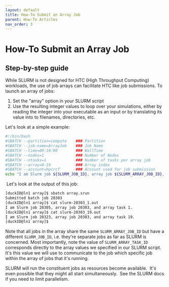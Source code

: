 ```yaml
---
layout: default
title: How-To Submit an Array Job
parent: How-To Articles
nav_order: 3
---
```


# How-To Submit an Array Job

## Step-by-step guide

While SLURM is not designed for HTC (High Throughput Computing) workloads, the use of job arrays can facilitate HTC like job submissions. To launch an array of jobs:

1. Set the "array" option in your SLURM script
2. Use the resulting integer values to loop over your simulations, either by reading the integer into your executable as an input or by translating its value into to filenames, directories, etc.

Let's look at a simple example:

```bash
#!/bin/bash
#SBATCH --partition=compute    ### Partition
#SBATCH --job-name=ArrayJob    ### Job Name
#SBATCH --time=00:10:00        ### WallTime
#SBATCH --nodes=1              ### Number of Nodes
#SBATCH --ntasks=1             ### Number of tasks per array job
#SBATCH --array=0-19           ### Array index
#SBATCH --account=hpcrcf       ### Account used for job submission
echo "I am Slurm job ${SLURM_JOB_ID}, array job ${SLURM_ARRAY_JOB_ID}, and array task ${SLURM_ARRAY_TASK_ID}."
```

 Let's look at the output of this job:

```bash
[duckID@ln1 array]$ sbatch array.srun
Submitted batch job 20303
[duckID@ln1 array]$ cat slurm-20303_1.out
I am Slurm job 20305, array job 20303, and array task 1.
[duckID@ln1 array]$ cat slurm-20303_19.out
I am Slurm job 20323, array job 20303, and array task 19.
[duckID@ln1 array]$
```

Note that all jobs in the array share the same `SLURM_ARRAY_JOB_ID` but have a different `SLURM_JOB_ID`, i.e. they're separate jobs as far as SLURM is concerned. Most importantly, note the value of `SLURM_ARRAY_TASK_ID` corresponds directly to the array values we specified in our SLURM script. It's this value we will use to communicate to the job which specific job within the array of jobs that it's running.

SLURM will run the constituent jobs as resources become available.  It's even possible that they might all start simultaneously.  See the SLURM docs if you need to limit parallelism.
